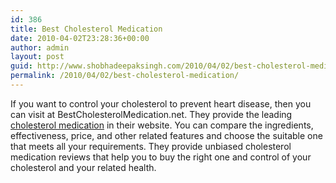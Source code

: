```yaml
---
id: 386
title: Best Cholesterol Medication
date: 2010-04-02T23:28:36+00:00
author: admin
layout: post
guid: http://www.shobhadeepaksingh.com/2010/04/02/best-cholesterol-medication/
permalink: /2010/04/02/best-cholesterol-medication/
---
```

If you want to control your cholesterol to prevent heart disease, then you can visit at BestCholesterolMedication.net. They provide the leading [cholesterol medication](http://www.bestcholesterolmedication.net/) in their website. You can compare the ingredients, effectiveness, price, and other related features and choose the suitable one that meets all your requirements. They provide unbiased cholesterol medication reviews that help you to buy the right one and control of your cholesterol and your related health.
